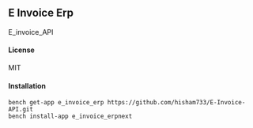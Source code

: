 ## E Invoice Erp

E_invoice_API

#### License

MIT

#### Installation

    bench get-app e_invoice_erp https://github.com/hisham733/E-Invoice-API.git
    bench install-app e_invoice_erpnext
